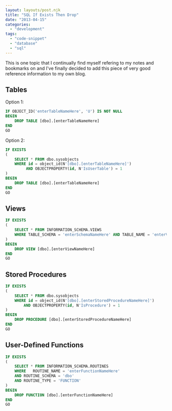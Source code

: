 ```yaml
---
layout: layouts/post.njk
title: "SQL If Exists Then Drop"
date: "2013-04-15"
categories: 
  - "development"
tags: 
  - "code-snippet"
  - "database"
  - "sql"
---
```


This is one topic that I continually find myself refering to my notes and bookmarks on and I've finally decided to add this piece of very good reference information to my own blog.

## Tables

Option 1:

``` sql
IF OBJECT_ID('enterTableNameHere', 'U') IS NOT NULL
BEGIN
    DROP TABLE [dbo].[enterTableNameHere]
END
GO
```

Option 2:

``` sql
IF EXISTS
(
    SELECT * FROM dbo.sysobjects
    WHERE id = object_id(N'[dbo].[enterTableNameHere]')
         AND OBJECTPROPERTY(id, N'IsUserTable') = 1
)
BEGIN
    DROP TABLE [dbo].[enterTableNameHere]
END
GO
```

## Views

``` sql
IF EXISTS
(
    SELECT * FROM INFORMATION_SCHEMA.VIEWS
    WHERE TABLE_SCHEMA = 'enterSchemaNameHere' AND TABLE_NAME = 'enterViewNameHere'
)
BEGIN
    DROP VIEW [dbo].[enterViewNameHere]
END
GO
```

## Stored Procedures

``` sql
IF EXISTS
(
    SELECT * FROM dbo.sysobjects
    WHERE id = object_id(N'[dbo].[enterStoredProcedureNameHere]')
        AND OBJECTPROPERTY(id, N'IsProcedure') = 1
)
BEGIN
    DROP PROCEDURE [dbo].[enterStoredProcedureNameHere]
END
GO
```

## User-Defined Functions

``` sql
IF EXISTS
(
    SELECT * FROM INFORMATION_SCHEMA.ROUTINES
    WHERE   ROUTINE_NAME = 'enterFunctionNameHere'
    AND ROUTINE_SCHEMA = 'dbo'
    AND ROUTINE_TYPE = 'FUNCTION'
)
BEGIN
    DROP FUNCTION [dbo].[enterFunctionNameHere]
END
GO
```